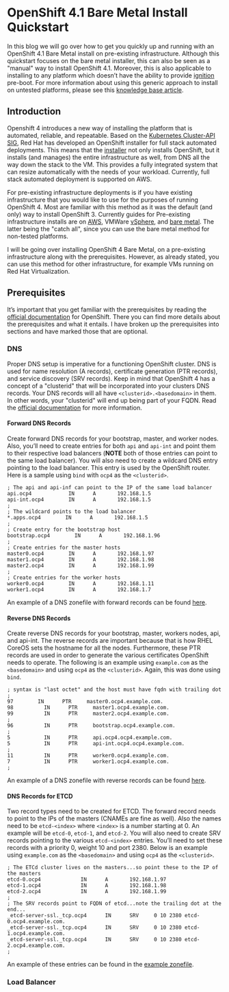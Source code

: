# OpenShift 4.1 Bare Metal Install Quickstart

In this blog we will go over how to get you quickly up and running with an OpenShift 4.1 Bare Metal install on pre-existing infrastructure. Although this quickstart focuses on the bare metal installer, this can also be seen as a "manual" way to install OpenShift 4.1. Moreover, this is also applicable to installing to any platform which doesn’t have the ability to provide [ignition](https://coreos.com/ignition/docs/latest/) pre-boot. For more information about using this generic approach to install on untested platforms, please see this [knowledge base article](https://access.redhat.com/articles/4207611).

## Introduction

Openshift 4 introduces a new way of installing the platform that is automated, reliable, and repeatable. Based on the [Kubernetes Cluster-API SIG](https://github.com/kubernetes-sigs/cluster-api), Red Hat has developed an OpenShift installer for full stack automated deployments. This means that the [installer](https://github.com/openshift/installer) not only installs OpenShift, but it installs (and manages) the entire infrastructure as well, from DNS all the way down the stack to the VM. This provides a fully integrated system that can resize automatically with the needs of your workload. Currently, full stack automated deployment is supported on AWS.

For pre-existing infrastructure deployments is if you have existing infrastructure that you would like to use for the purposes of running OpenShift 4. Most are familiar with this method as it was the default (and only) way to install OpenShift 3. Currently guides for Pre-existing infrastructure installs are on [AWS](https://docs.openshift.com/container-platform/4.1/installing/installing_aws_user_infra/installing-aws-user-infra.html), VMWare [vSphere](https://docs.openshift.com/container-platform/4.1/installing/installing_vsphere/installing-vsphere.html), and [bare metal](https://docs.openshift.com/container-platform/4.1/installing/installing_bare_metal/installing-bare-metal.html). The latter being the "catch all", since you can use the bare metal method for non-tested platforms.

I will be going over installing OpenShift 4 Bare Metal, on a pre-existing infrastructure along with the prerequisites. However, as already stated, you can use this method for other infrastructure, for example VMs running on Red Hat Virtualization.

## Prerequisites

It’s important that you get familiar with the prerequisites by reading the [official documentation](https://docs.openshift.com/container-platform/4.1/installing/installing_bare_metal/installing-bare-metal.html) for OpenShift. There you can find more details about the prerequisites and what it entails. I have broken up the prerequisites into sections and have marked those that are optional.

### DNS

Proper DNS setup is imperative for a functioning OpenShift cluster. DNS is used for name resolution (A records), certificate generation (PTR records), and service discovery (SRV records). Keep in mind that OpenShift 4 has a concept of a "clusterid" that will be incorporated into your clusters DNS records. Your DNS records will all have `<clusterid>.<basedomain>` in them. In other words, your "clusterid" will end up being part of your FQDN. Read the [official documentation](https://docs.openshift.com/container-platform/4.1/installing/installing_bare_metal/installing-bare-metal.html#installation-dns-user-infra_installing-bare-metal) for more information.

#### Forward DNS Records

Create forward DNS records for your bootstrap, master, and worker nodes. Also, you’ll need to create entries for both `api` and `api-int` and point them to their respective load balancers (**NOTE** both of those entries can point to the same load balancer). You will also need to create a wildcard DNS entry pointing to the load balancer. This entry is used by the OpenShift router. Here is a sample using `bind` with `ocp4` as the `<clusterid>`.

```
; The api and api-inf can point to the IP of the same load balancer
api.ocp4            IN      A       192.168.1.5
api-int.ocp4        IN      A       192.168.1.5
;
; The wildcard points to the load balancer
*.apps.ocp4        IN      A       192.168.1.5
;
; Create entry for the bootstrap host
bootstrap.ocp4        IN      A       192.168.1.96
;
; Create entries for the master hosts
master0.ocp4        IN      A       192.168.1.97
master1.ocp4        IN      A       192.168.1.98
master2.ocp4        IN      A       192.168.1.99
;
; Create entries for the worker hosts
worker0.ocp4        IN      A       192.168.1.11
worker1.ocp4        IN      A       192.168.1.7
```

An example of a DNS zonefile with forward records can be found [here](https://github.com/openshift-tigerteam/guides/blob/master/ocp4/ocp4-zonefile.db).

#### Reverse DNS Records

Create reverse DNS records for your bootstrap, master, workers nodes, api, and api-int. The reverse records are important because that is how RHEL CoreOS sets the hostname for all the nodes. Furthermore, these PTR records are used in order to generate the various certificates OpenShift needs to operate. The following is an example using `example.com` as the `<basedomain>` and using `ocp4` as the `<clusterid>`. Again, this was done using `bind`.

```
; syntax is "last octet" and the host must have fqdn with trailing dot
;
97        IN      PTR     master0.ocp4.example.com.
98          IN      PTR     master1.ocp4.example.com.
99          IN      PTR     master2.ocp4.example.com.
;
96          IN      PTR     bootstrap.ocp4.example.com.
;
5           IN      PTR     api.ocp4.ocp4.example.com.
5           IN      PTR     api-int.ocp4.ocp4.example.com.
;
11          IN      PTR     worker0.ocp4.example.com.
7           IN      PTR     worker1.ocp4.example.com.
;
```

An example of a DNS zonefile with reverse records can be found [here](https://github.com/openshift-tigerteam/guides/blob/master/ocp4/ocp4-reverse.db).

#### DNS Records for ETCD

Two record types need to be created for ETCD. The forward record needs to point to the IPs of the masters (CNAMEs are fine as well). Also the names need to be `etcd-<index>` where `<index>` is a number starting at 0. An example will be `etcd-0`, `etcd-1`, and `etcd-2`. You will also need to create SRV records pointing to the various `etcd-<index>` entries. You’ll need to set these records with a priority 0, weight 10 and port 2380. Below is an example using `example.com` as the `<basedomain>` and using `ocp4` as the `<clusterid>`.

```
; The ETCd cluster lives on the masters...so point these to the IP of the masters
etcd-0.ocp4             IN      A       192.168.1.97
etcd-1.ocp4             IN      A       192.168.1.98
etcd-2.ocp4             IN      A       192.168.1.99
;
; The SRV records point to FQDN of etcd...note the trailing dot at the end...
_etcd-server-ssl._tcp.ocp4      IN      SRV     0 10 2380 etcd-0.ocp4.example.com.
_etcd-server-ssl._tcp.ocp4      IN      SRV     0 10 2380 etcd-1.ocp4.example.com.
_etcd-server-ssl._tcp.ocp4      IN      SRV     0 10 2380 etcd-2.ocp4.example.com.
;
```

An example of these entries can be found in the [example zonefile](https://github.com/openshift-tigerteam/guides/blob/master/ocp4/ocp4-zonefile.db#L37-L46).

### Load Balancer

